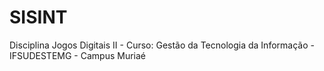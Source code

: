 # SISINT
Disciplina Jogos Digitais II - Curso: Gestão da Tecnologia da Informação - IFSUDESTEMG - Campus Muriaé
